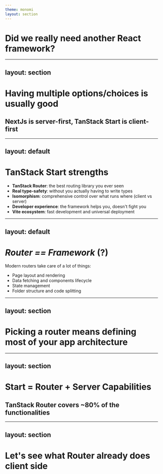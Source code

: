 ```yaml
---
theme: monomi
layout: section
---
```


# Did we really need another React framework?

---
layout: section
---

# Having multiple options/choices is usually good

## NextJs is server-first, TanStack Start is client-first

---
layout: default
---

# TanStack Start strengths

- **TanStack Router**: the best routing library you ever seen
- **Real type-safety**: without you actually having to write types
- **Isomorphism**: comprehensive control over what runs where (client vs server)
- **Developer experience**: the framework helps you, doesn't fight you
- **Vite ecosystem**: fast development and universal deployment

---
layout: default
---

# _Router == Framework_ (?)

Modern routers take care of a lot of things:

- Page layout and rendering
- Data fetching and components lifecycle
- State management
- Folder structure and code splitting

---
layout: section
---

# Picking a router means defining most of your app architecture

---
layout: section
---

# Start = Router + Server Capabilities

## TanStack Router covers ~80% of the functionalities

---
layout: section
---

# Let's see what Router already does client side